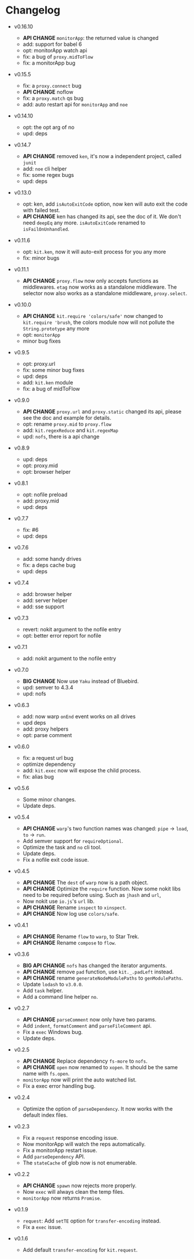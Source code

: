 # Changelog

- v0.16.10

  - **API CHANGE** `monitorApp`: the returned value is changed
  - add: support for babel 6
  - opt: monitorApp watch api
  - fix: a bug of `proxy.midToFlow`
  - fix: a monitorApp bug

- v0.15.5

  - fix: a `proxy.connect` bug
  - **API CHANGE** noflow
  - fix: a `proxy.match` qs bug
  - add: auto restart api for `monitorApp` and `noe`

- v0.14.10

  - opt: the opt arg of no
  - upd: deps

- v0.14.7

  - **API CHANGE** removed `ken`, it's now a independent project, called `junit`
  - add: `noe` cli helper
  - fix: some regex bugs
  - upd: deps

- v0.13.0

  - opt: ken, add `isAutoExitCode` option, now ken will auto exit the code with failed test.
  - **API CHANGE** ken has changed its api, see the doc of it. We don't need `deepEq` any more.
    `isAutoExitCode` renamed to `isFailOnUnhandled`.

- v0.11.6

  - opt: `kit.ken`, now it will auto-exit process for you any more
  - fix: minor bugs

- v0.11.1

  - **API CHANGE** `proxy.flow` now only accepts functions as middlewares. `etag` now works as a
    standalone middleware. The selector now also works as a standalone middleware, `proxy.select`.

- v0.10.0

  - **API CHANGE** `kit.require 'colors/safe'` now changed to `kit.require 'brush`,
    the colors module now will not pollute the `String.prototype` any more
  - opt: `monitorApp`
  - minor bug fixes

- v0.9.5

  - opt: proxy.url
  - fix: some minor bug fixes
  - upd: deps
  - add: `kit.ken` module
  - fix: a bug of midToFlow

- v0.9.0

  - **API CHANGE** `proxy.url` and `proxy.static` changed its api,
    please see the doc and example for details.
  - opt: rename `proxy.mid` to `proxy.flow`
  - add: `kit.regexReduce` and `kit.regexMap`
  - upd: `nofs`, there is a api change

- v0.8.9

  - upd: deps
  - opt: proxy.mid
  - opt: browser helper

- v0.8.1

  - opt: nofile preload
  - add: proxy.mid
  - upd: deps

- v0.7.7

  - fix: #6
  - upd: deps

- v0.7.6

  - add: some handy drives
  - fix: a deps cache bug
  - upd: deps

- v0.7.4

  - add: browser helper
  - add: server helper
  - add: sse support

- v0.7.3

  - revert: nokit argument to the nofile entry
  - opt: better error report for nofile

- v0.7.1

  - add: nokit argument to the nofile entry

- v0.7.0

  - **BIG CHANGE** Now use `Yaku` instead of Bluebird.
  - upd: semver to 4.3.4
  - upd: nofs

- v0.6.3

  - add: now warp `onEnd` event works on all drives
  - upd deps
  - add: proxy helpers
  - opt: parse comment

- v0.6.0

  - fix: a request url bug
  - optimize dependency
  - add: `kit.exec` now will expose the child process.
  - fix: alias bug

- v0.5.6

  - Some minor changes.
  - Update deps.

- v0.5.4

  - **API CHANGE** `warp`'s two function names was changed:
    `pipe` -> `load`, `to` -> `run`.
  - Add semver support for `requireOptional`.
  - Optimize the task and `no` cli tool.
  - Update deps.
  - Fix a nofile exit code issue.

- v0.4.5

  - **API CHANGE** The `dest` of `warp` now is a path object.
  - **API CHANGE** Optimize the `require` function. Now some
    nokit libs need to be required before using. Such as `jhash` and `url`,
  - Now nokit use `io.js`'s `url` lib.
  - **API CHANGE** Rename `inspect` to `xinspect`.
  - **API CHANGE** Now log use `colors/safe`.

- v0.4.1

  - **API CHANGE** Rename `flow` to `warp`, to Star Trek.
  - **API CHANGE** Rename `compose` to `flow`.

- v0.3.6

  - **BIG API CHANGE** `nofs` has changed the iterator arguments.
  - **API CHANGE** remove `pad` function, use `kit._.padLeft` instead.
  - **API CHANGE** rename `generateNodeModulePaths` to `genModulePaths`.
  - Update `lodash` to `v3.0.0`.
  - Add `task` helper.
  - Add a command line helper `no`.

- v0.2.7

  - **API CHANGE** `parseComment` now only have two params.
  - Add `indent`, `formatComment` and `parseFileComment` api.
  - Fix a `exec` Windows bug.
  - Update deps.

- v0.2.5

  - **API CHANGE** Replace dependency `fs-more` to `nofs`.
  - **API CHANGE** `open` now renamed to `xopen`.
    It should be the same name with `fs.open`.
  - `monitorApp` now will print the auto watched list.
  - Fix a exec error handling bug.

- v0.2.4

  - Optimize the option of `parseDependency`.
    It now works with the default index files.

- v0.2.3

  - Fix a `request` response encoding issue.
  - Now monitorApp will watch the reps automatically.
  - Fix a monitorApp restart issue.
  - Add `parseDependency` API.
  - The `stateCache` of glob now is not enumerable.

- v0.2.2

  - **API CHANGE** `spawn` now rejects more properly.
  - Now `exec` will always clean the temp files.
  - `monitorApp` now returns `Promise`.

- v0.1.9

  - `request`: Add `setTE` option for `transfer-encoding` instead.
  - Fix a `exec` issue.

- v0.1.6

  - Add default `transfer-encoding` for `kit.request`.
